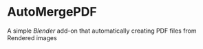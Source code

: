 <!-- @format -->

# AutoMergePDF

A simple _Blender_ add-on that automatically creating PDF files from Rendered images

